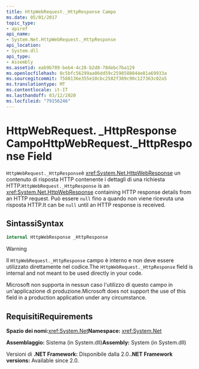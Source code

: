 ```yaml
---
title: HttpWebRequest._HttpResponse Campo
ms.date: 05/01/2017
topic_type:
- apiref
api_name:
- System.Net.HttpWebRequest._HttpResponse
api_location:
- System.dll
api_type:
- Assembly
ms.assetid: eab9b789-beb4-4c28-b2d8-78debc7ba129
ms.openlocfilehash: 0c5bfc56299aa06dd59c2598588044e81a69933a
ms.sourcegitcommit: 7588136e355e10cbc2582f389c90c127363c02a5
ms.translationtype: MT
ms.contentlocale: it-IT
ms.lasthandoff: 03/12/2020
ms.locfileid: "79156246"
---
```

# <a name="httpwebrequest_httpresponse-field"></a><span data-ttu-id="e6eae-102">HttpWebRequest. \_HttpResponse Campo</span><span class="sxs-lookup"><span data-stu-id="e6eae-102">HttpWebRequest.\_HttpResponse Field</span></span>

<span data-ttu-id="e6eae-103">`HttpWebRequest._HttpResponse`è <xref:System.Net.HttpWebResponse> un contenuto di risposta HTTP contenente i dettagli di una richiesta HTTP.</span><span class="sxs-lookup"><span data-stu-id="e6eae-103">`HttpWebRequest._HttpResponse` is an <xref:System.Net.HttpWebResponse> containing HTTP response details from an HTTP request.</span></span> <span data-ttu-id="e6eae-104">Può essere `null` fino a quando non viene ricevuta una risposta HTTP.</span><span class="sxs-lookup"><span data-stu-id="e6eae-104">It can be `null` until an HTTP response is received.</span></span>

## <a name="syntax"></a><span data-ttu-id="e6eae-105">Sintassi</span><span class="sxs-lookup"><span data-stu-id="e6eae-105">Syntax</span></span>
  
```csharp  
internal HttpWebResponse _HttpResponse
```

> [!WARNING]
> <span data-ttu-id="e6eae-106">Il `HttpWebRequest._HttpResponse` campo è interno e non deve essere utilizzato direttamente nel codice.</span><span class="sxs-lookup"><span data-stu-id="e6eae-106">The `HttpWebRequest._HttpResponse` field is internal and not meant to be used directly in your code.</span></span>
>
> <span data-ttu-id="e6eae-107">Microsoft non supporta in nessun caso l'utilizzo di questo campo in un'applicazione di produzione.</span><span class="sxs-lookup"><span data-stu-id="e6eae-107">Microsoft does not support the use of this field in a production application under any circumstance.</span></span>

## <a name="requirements"></a><span data-ttu-id="e6eae-108">Requisiti</span><span class="sxs-lookup"><span data-stu-id="e6eae-108">Requirements</span></span>

<span data-ttu-id="e6eae-109">**Spazio dei nomi:**<xref:System.Net></span><span class="sxs-lookup"><span data-stu-id="e6eae-109">**Namespace:** <xref:System.Net></span></span>

<span data-ttu-id="e6eae-110">**Assemblaggio:** Sistema (in System.dll)</span><span class="sxs-lookup"><span data-stu-id="e6eae-110">**Assembly:** System (in System.dll)</span></span>

<span data-ttu-id="e6eae-111">Versioni di **.NET Framework:** Disponibile dalla 2.0.</span><span class="sxs-lookup"><span data-stu-id="e6eae-111">**.NET Framework versions:** Available since 2.0.</span></span>

